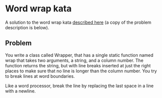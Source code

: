 # Word wrap kata

A solution to the word wrap kata [described here](https://codingdojo.org/kata/WordWrap/) (a copy of the problem description is below).

## Problem 
You write a class called Wrapper, that has a single static function named wrap that takes two arguments, a string, and a column number. The function returns the string, but with line breaks inserted at just the right places to make sure that no line is longer than the column number. You try to break lines at word boundaries.

Like a word processor, break the line by replacing the last space in a line with a newline.
